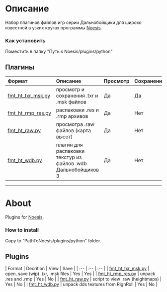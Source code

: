 # Описание

Набор плагинов файлов игр серии Дальнобойщики для широко известной в узких кругах программы [Noesis](https://richwhitehouse.com/index.php?content=inc_projects.php&showproject=91).

### Как установить
Поместить в папку "Путь к Noesis/plugins/python"

## Плагины

| Формат | Описание | Просмотр | Сохранение | 
| :-- | :-- | :-- | :-- | 
| [fmt_ht_txr_msk.py](https://github.com/reRNR/RNRNoesisPlugins/blob/main/plugins/fmt_ht_txr_msk.py) | просмотр и сохранения .txr и .msk файлов | Да | Да |
| [fmt_ht_rmp_res.py](https://github.com/reRNR/RNRNoesisPlugins/blob/main/plugins/fmt_ht_rmp_res.py) | распаковки .res и .rmp архивов | Да | Нет |
| [fmt_ht_raw.py](https://github.com/reRNR/RNRNoesisPlugins/blob/main/plugins/fmt_ht_raw.py) | просмотра .raw файлов (карта высот) | Да | Нет |
| [fmt_ht_wdb.py](https://github.com/reRNR/RNRNoesisPlugins/blob/main/plugins/fmt_ht_wdb.py)  | плагин для распаковки текстур из файлов .wdb Дальнобойщиков 3 | Да | Нет |

***
# About

Plugins for [Noesis](https://richwhitehouse.com/index.php?content=inc_projects.php&showproject=91).

### How to install

Copy to "PathToNoesis/plugins/python" folder.

## Plugins

| Format | Decrition | View | Save | 
| :-- | :-- | :-- | 
| [fmt_ht_txr_msk.py](https://github.com/reRNR/RNRNoesisPlugins/blob/main/plugins/fmt_ht_txr_msk.py) | open, save (wip) .txr, .msk files | Yes | Yes |
| [fmt_ht_rmp_res.py](https://github.com/reRNR/RNRNoesisPlugins/blob/main/plugins/fmt_ht_rmp_res.py) | unpack .res and .rmp | Yes | No |
| [fmt_ht_raw.py](https://github.com/reRNR/RNRNoesisPlugins/blob/main/plugins/fmt_ht_raw.py) | script to view .raw (heightmaps) | Yes | No |
| [fmt_ht_wdb.py](https://github.com/reRNR/RNRNoesisPlugins/blob/main/plugins/fmt_ht_wdb.py)  | unpack dds textures from RignRoll | Yes | No |